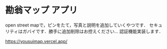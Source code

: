 # 勘翁マップ アプリ

open street mapで，ピンをたて，写真と説明を追加していくやつです．
セキュリティはガバイです．勝手に追加削除はお控えください... 
認証機能実装します．

https://yousuimap.vercel.app/
